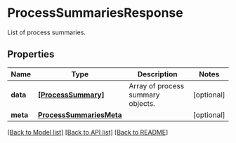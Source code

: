 # ProcessSummariesResponse

List of process summaries.

## Properties

| Name     | Type                                                | Description                       | Notes      |
| -------- | --------------------------------------------------- | --------------------------------- | ---------- |
| **data** | [**[ProcessSummary]**](ProcessSummary.md)           | Array of process summary objects. | [optional] |
| **meta** | [**ProcessSummariesMeta**](ProcessSummariesMeta.md) |                                   | [optional] |

[[Back to Model list]](README.md#documentation-for-models) [[Back to API list]](README.md#documentation-for-api-endpoints) [[Back to README]](README.md)
